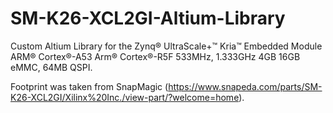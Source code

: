 # SM-K26-XCL2GI-Altium-Library

Custom Altium Library for the Zynq® UltraScale+™ Kria™ Embedded Module ARM® Cortex®-A53 Arm® Cortex®-R5F 533MHz, 1.333GHz 4GB 16GB eMMC, 64MB QSPI. 


Footprint was taken from SnapMagic (https://www.snapeda.com/parts/SM-K26-XCL2GI/Xilinx%20Inc./view-part/?welcome=home).
